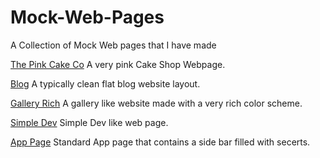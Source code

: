 # Mock-Web-Pages
A Collection of Mock Web pages that I have made

[The Pink Cake Co](https://johnsonlu3.github.io/Mock-Web-Pages/Pink-Cake-Co/)
    A very pink Cake Shop Webpage.
    
[Blog](https://johnsonlu3.github.io/Mock-Web-Pages/Blog/)
    A typically clean flat blog website layout.

[Gallery Rich](https://johnsonlu3.github.io/Mock-Web-Pages/gallery-rich/)
    A gallery like website made with a very rich color scheme.

[Simple Dev](https://johnsonlu3.github.io/Mock-Web-Pages/Dev-Simple/)
    Simple Dev like web page.

[App Page](https://johnsonlu3.github.io/Mock-Web-Pages/app-Page/)
    Standard App page that contains a side bar filled with secerts.

